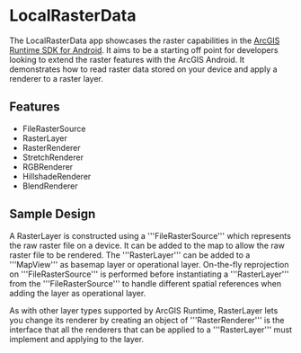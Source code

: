 # LocalRasterData

The LocalRasterData app showcases the raster capabilities in the [ArcGIS Runtime SDK for Android](https://developers.arcgis.com/en/android/). It aims to be a starting off point for developers looking to extend the raster features with the ArcGIS Android. It demonstrates how to read raster data stored on your device and apply a renderer to a raster layer.


## Features
* FileRasterSource
* RasterLayer
* RasterRenderer
* StretchRenderer
* RGBRenderer
* HillshadeRenderer
* BlendRenderer

## Sample Design
A RasterLayer is constructed using a '''FileRasterSource''' which represents the raw raster file on a device. It can be added to the map to allow the raw raster file to be rendered. The '''RasterLayer''' can be added to a '''MapView''' as basemap layer or operational layer. On-the-fly reprojection on '''FileRasterSource''' is performed before instantiating a '''RasterLayer''' from the '''FileRasterSource''' to handle different spatial references when adding the layer as operational layer.

As with other layer types supported by ArcGIS Runtime, RasterLayer lets you change its renderer by creating an object of '''RasterRenderer''' is the interface that all the renderers that can be applied to a '''RasterLayer''' must implement and applying to the layer.